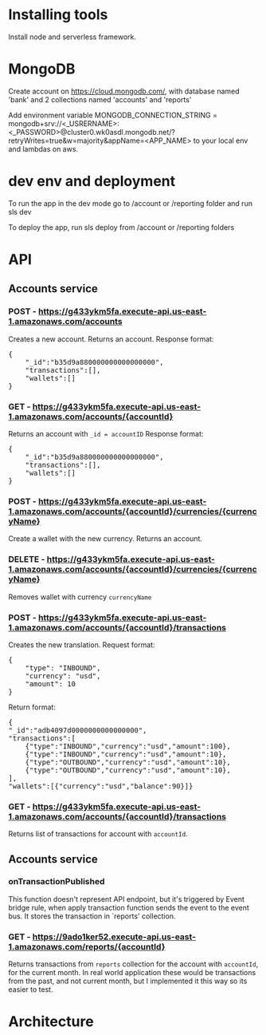 # Installing tools

Install node and serverless framework.

# MongoDB

Create account on https://cloud.mongodb.com/, with database named 'bank' and 2 collections named 'accounts' and 'reports'

Add environment variable MONGODB_CONNECTION_STRING = mongodb+srv://<_USRERNAME>:<_PASSWORD>@cluster0.wk0asdl.mongodb.net/?retryWrites=true&w=majority&appName=<APP_NAME> to your local env and lambdas on aws.

# dev env and deployment

To run the app in the dev mode go to /account or /reporting folder and run sls dev

To deploy the app, run sls deploy from /account or /reporting folders

# API

## Accounts service

### POST - https://g433ykm5fa.execute-api.us-east-1.amazonaws.com/accounts
Creates a new account. Returns an account.
Response format: 
<pre>{
    "_id":"b35d9a880000000000000000",
    "transactions":[],
    "wallets":[]
}</pre>
### GET - https://g433ykm5fa.execute-api.us-east-1.amazonaws.com/accounts/{accountId}
Returns an account with `_id = accountID`
Response format:
<pre>{
    "_id":"b35d9a880000000000000000",
    "transactions":[],
    "wallets":[]
}</pre>
### POST - https://g433ykm5fa.execute-api.us-east-1.amazonaws.com/accounts/{accountId}/currencies/{currencyName}
Create a wallet with the new currency. Returns an account.
### DELETE - https://g433ykm5fa.execute-api.us-east-1.amazonaws.com/accounts/{accountId}/currencies/{currencyName}
Removes wallet with currency `currencyName`
### POST - https://g433ykm5fa.execute-api.us-east-1.amazonaws.com/accounts/{accountId}/transactions
Creates the new translation.
Request format:
<pre>
{
    "type": "INBOUND",
    "currency": "usd",
    "amount": 10
}
</pre>

Return format:
<pre>
{
"_id":"adb4097d0000000000000000",
"transactions":[
    {"type":"INBOUND","currency":"usd","amount":100},
    {"type":"INBOUND","currency":"usd","amount":10},    
    {"type":"OUTBOUND","currency":"usd","amount":10},
    {"type":"OUTBOUND","currency":"usd","amount":10},
],
"wallets":[{"currency":"usd","balance":90}]}
</pre>
### GET - https://g433ykm5fa.execute-api.us-east-1.amazonaws.com/accounts/{accountId}/transactions
Returns list of transactions for account with `accountId`.

## Accounts service

### onTransactionPublished
This function doesn't represent API endpoint, but it's triggered by Event bridge rule,
when apply transaction function sends the event to the event bus. 
It stores the transaction in `reports' collection.

### GET - https://9ado1ker52.execute-api.us-east-1.amazonaws.com/reports/{accountId}
Returns transactions from `reports` collection for the account with `accountId`,
for the current month. In real world application these would be transactions from the past, and not current month,
but I implemented it this way so its easier to test.

# Architecture
